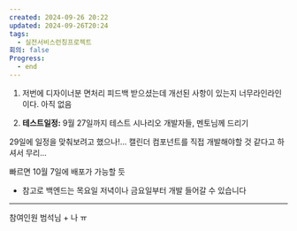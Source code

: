 ```yaml
---
created: 2024-09-26 20:22
updated: 2024-09-26T20:24
tags:
  - 실전서비스런칭프로젝트
회의: false
Progress:
  - end
---
```


1. 저번에 디자이너분 면처리 피드백 받으셨는데 개선된 사항이 있는지
   너무라인라인 이다.
   아직 없음
   
2. **테스트일정:**
9월 27일까지 테스트 시나리오 개발자들, 멘토님께 드리기  

29일에 일정을 맞춰보려고 했으나!... 캘린더 컴포넌트를 직접 개발해야할 것 같다고 하셔서 무리... 

빠르면 10월 7일에 배포가 가능할 듯
- 참고로 백엔드는 목요일 저녁이나 금요일부터 개발 들어갈 수 있습니다

---

참여인원 범석님 + 나 ㅠ 

